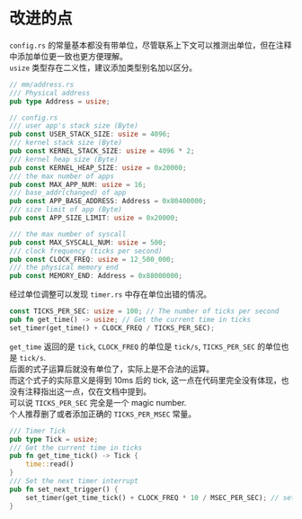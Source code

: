 # 改进的点

`config.rs` 的常量基本都没有带单位，尽管联系上下文可以推测出单位，但在注释中添加单位更一致也更方便理解。  
`usize` 类型存在二义性，建议添加类型别名加以区分。

```rust
// mm/address.rs
/// Physical address
pub type Address = usize;

// config.rs
/// user app's stack size (Byte)
pub const USER_STACK_SIZE: usize = 4096;
/// kernel stack size (Byte)
pub const KERNEL_STACK_SIZE: usize = 4096 * 2;
/// kernel heap size (Byte)
pub const KERNEL_HEAP_SIZE: usize = 0x20000;
/// the max number of apps
pub const MAX_APP_NUM: usize = 16;
/// base_addr(changed) of app
pub const APP_BASE_ADDRESS: Address = 0x80400000;
/// size limit of app (Byte)
pub const APP_SIZE_LIMIT: usize = 0x20000;

/// the max number of syscall
pub const MAX_SYSCALL_NUM: usize = 500;
/// clock frequency (ticks per second)
pub const CLOCK_FREQ: usize = 12_500_000;
/// the physical memory end
pub const MEMORY_END: Address = 0x88000000;
```

经过单位调整可以发现 `timer.rs` 中存在单位出错的情况。

```rust
const TICKS_PER_SEC: usize = 100; // The number of ticks per second
pub fn get_time() -> usize; // Get the current time in ticks
set_timer(get_time() + CLOCK_FREQ / TICKS_PER_SEC);
```

`get_time` 返回的是 `tick`, `CLOCK_FREQ` 的单位是 `tick/s`,  `TICKS_PER_SEC` 的单位也是 `tick/s`.  
后面的式子运算后就没有单位了，实际上是不合法的运算。  
而这个式子的实际意义是得到 10ms 后的 tick, 这一点在代码里完全没有体现，也没有注释指出这一点，仅在文档中提到。  
可以说 `TICKS_PER_SEC` 完全是一个 magic number.  
个人推荐删了或者添加正确的 `TICKS_PER_MSEC` 常量。

```rust
/// Timer Tick
pub type Tick = usize;
/// Get the current time in ticks
pub fn get_time_tick() -> Tick {
    time::read()
}
/// Set the next timer interrupt
pub fn set_next_trigger() {
    set_timer(get_time_tick() + CLOCK_FREQ * 10 / MSEC_PER_SEC); // set timer after 10ms
}
```
